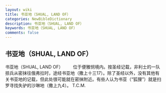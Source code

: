 ```yaml
---
layout: wiki
title: 书亚地（SHUAL, LAND OF）
categories: NewBibleDictionary
description: 书亚地（SHUAL, LAND OF）
keywords: 书亚地（SHUAL, LAND OF）
comments: false
---
```


## 书亚地（SHUAL, LAND OF）



书亚地（SHUAL, LAND OF）
　　位于便雅悯境内。按圣经记载，非利士的一队掠兵从密抹往俄弗拉时，途经书亚地（撒上十三17）。除了圣经以外，没有其他有关书亚地的记载，但此处很可能就在密抹附近。有些人认为书亚（“狐狸”）就是扫罗寻找失驴的沙琳地（撒上九4）。
T.C.M.




